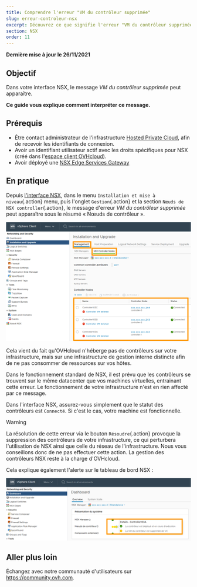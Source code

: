 ```yaml
---
title: Comprendre l'erreur "VM du contrôleur supprimée"
slug: erreur-controleur-nsx
excerpt: Découvrez ce que signifie l'erreur "VM du contrôleur supprimée"
section: NSX
order: 11
---
```


**Dernière mise à jour le 26/11/2021**

## Objectif

Dans votre interface NSX, le message *VM du contrôleur supprimée* peut apparaître.

**Ce guide vous explique comment interpréter ce message.**

## Prérequis

- Être contact administrateur de l'infrastructure [Hosted Private Cloud](https://www.ovhcloud.com/fr/enterprise/products/hosted-private-cloud/), afin de recevoir les identifiants de connexion.
- Avoir un identifiant utilisateur actif avec les droits spécifiques pour NSX (créé dans l'[espace client OVHcloud](https://www.ovh.com/auth/?action=gotomanager&from=https://www.ovh.com/fr/&ovhSubsidiary=fr)).
- Avoir déployé une [NSX Edge Services Gateway](https://docs.ovh.com/fr/private-cloud/comment-deployer-une-nsx-edge-gateway/)

## En pratique

Depuis [l'interface NSX](https://docs.ovh.com/fr/private-cloud/acceder-a-l-interface-de-gestion-nsx/), dans le menu `Installation et mise à niveau`{.action} menu, puis l'onglet `Gestion`{.action} et la section `Nœuds de NSX controller`{.action}, le message d'erreur *VM du contrôleur supprimée* peut apparaître sous le résumé « Nœuds de contrôleur ».

![Erreur VM du contrôleur supprimée](images/en01control.png)

Cela vient du fait qu'OVHcloud n'héberge pas de contrôleurs sur votre infrastructure, mais sur une infrastructure de gestion interne distincte afin de ne pas consommer de ressources sur vos hôtes.

Dans le fonctionnement standard de NSX, il est prévu que les contrôleurs se trouvent sur le même datacenter que vos machines virtuelles, entrainant cette erreur. Le fonctionnement de votre infrastructure n'est en rien affecté par ce message.

Dans l'interface NSX, assurez-vous simplement que le statut des contrôleurs est `Connecté`. Si c'est le cas, votre machine est fonctionnelle.

> [!warning]
>
> La résolution de cette erreur via le bouton `Résoudre`{.action} provoque la suppression des contrôleurs de votre infrastructure, ce qui perturbera l'utilisation de NSX ainsi que celle du réseau de l'infrastructure. Nous vous conseillons donc de ne pas effectuer cette action. La gestion des contrôleurs NSX reste à la charge d'OVHcloud.
> 

Cela explique également l'alerte sur le tableau de bord NSX :

![Alerte sur l'interface NSX](images/en02control.png)

## Aller plus loin

Échangez avec notre communauté d'utilisateurs sur <https://community.ovh.com>.
